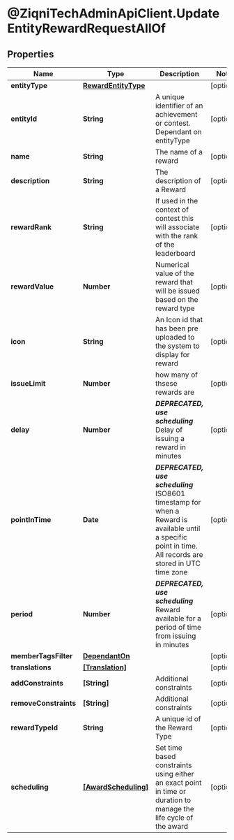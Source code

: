 # @ZiqniTechAdminApiClient.UpdateEntityRewardRequestAllOf

## Properties

Name | Type | Description | Notes
------------ | ------------- | ------------- | -------------
**entityType** | [**RewardEntityType**](RewardEntityType.md) |  | [optional] 
**entityId** | **String** | A unique identifier of an achievement or contest. Dependant on entityType | [optional] 
**name** | **String** | The name of a reward | [optional] 
**description** | **String** | The description of a Reward | [optional] 
**rewardRank** | **String** | If used in the context of contest this will associate with the rank of the leaderboard | [optional] 
**rewardValue** | **Number** | Numerical value of the reward that will be issued based on the reward type | [optional] 
**icon** | **String** | An Icon id that has been pre uploaded to the system to display for reward | [optional] 
**issueLimit** | **Number** | how many of thsese rewards are | [optional] 
**delay** | **Number** | ***DEPRECATED, use scheduling*** Delay of issuing a reward in minutes | [optional] 
**pointInTime** | **Date** | ***DEPRECATED, use scheduling*** ISO8601 timestamp for when a Reward is available until a specific point in time. All records are stored in UTC time zone | [optional] 
**period** | **Number** | ***DEPRECATED, use scheduling*** Reward available for a period of time from issuing in minutes | [optional] 
**memberTagsFilter** | [**DependantOn**](DependantOn.md) |  | [optional] 
**translations** | [**[Translation]**](Translation.md) |  | [optional] 
**addConstraints** | **[String]** | Additional constraints | [optional] 
**removeConstraints** | **[String]** | Additional constraints | [optional] 
**rewardTypeId** | **String** | A unique id of the Reward Type | [optional] 
**scheduling** | [**[AwardScheduling]**](AwardScheduling.md) | Set time based constraints using either an exact point in time or duration to manage the life cycle of the award | [optional] 


